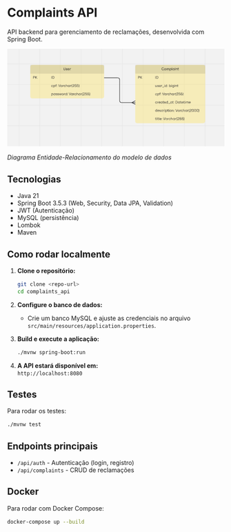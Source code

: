 # Complaints API

API backend para gerenciamento de reclamações, desenvolvida com Spring Boot.

![Diagrama DER](DER.png)

*Diagrama Entidade-Relacionamento do modelo de dados*

## Tecnologias

- Java 21
- Spring Boot 3.5.3 (Web, Security, Data JPA, Validation)
- JWT (Autenticação)
- MySQL (persistência)
- Lombok
- Maven

## Como rodar localmente

1. **Clone o repositório:**
   ```bash
   git clone <repo-url>
   cd complaints_api
   ```

2. **Configure o banco de dados:**
   - Crie um banco MySQL e ajuste as credenciais no arquivo `src/main/resources/application.properties`.

3. **Build e execute a aplicação:**
   ```bash
   ./mvnw spring-boot:run
   ```

4. **A API estará disponível em:**  
   `http://localhost:8080`

## Testes

Para rodar os testes:
```bash
./mvnw test
```

## Endpoints principais

- `/api/auth` - Autenticação (login, registro)
- `/api/complaints` - CRUD de reclamações

## Docker

Para rodar com Docker Compose:
```bash
docker-compose up --build
``` 